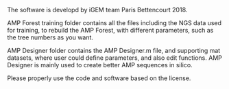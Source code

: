 The software is developd by iGEM team Paris Bettencourt 2018.

AMP Forest training folder contains all the files including the NGS data used for training, to rebuild the AMP Forest, with different parameters, such as the tree numbers as you want.

AMP Designer folder contains the AMP Designer.m file, and supporting mat datasets, where user could define parameters, and also edit functions. AMP Designer is mainly used to create better AMP sequences in silico.

Please properly use the code and software based on the license.
